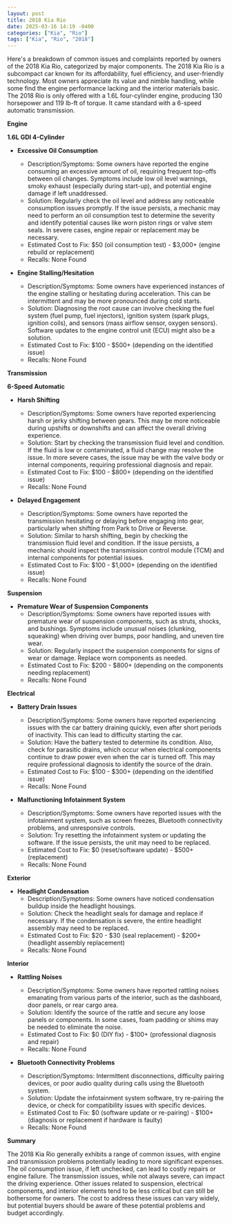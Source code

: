 ```yaml
---
layout: post
title: 2018 Kia Rio
date: 2025-03-16 14:19 -0400
categories: ["Kia", "Rio"]
tags: ["Kia", "Rio", "2018"]
---
```

Here's a breakdown of common issues and complaints reported by owners of the 2018 Kia Rio, categorized by major components. The 2018 Kia Rio is a subcompact car known for its affordability, fuel efficiency, and user-friendly technology. Most owners appreciate its value and nimble handling, while some find the engine performance lacking and the interior materials basic. The 2018 Rio is only offered with a 1.6L four-cylinder engine, producing 130 horsepower and 119 lb-ft of torque. It came standard with a 6-speed automatic transmission.

**Engine**

**1.6L GDI 4-Cylinder**

*   **Excessive Oil Consumption**
    *   Description/Symptoms: Some owners have reported the engine consuming an excessive amount of oil, requiring frequent top-offs between oil changes. Symptoms include low oil level warnings, smoky exhaust (especially during start-up), and potential engine damage if left unaddressed.
    *   Solution: Regularly check the oil level and address any noticeable consumption issues promptly. If the issue persists, a mechanic may need to perform an oil consumption test to determine the severity and identify potential causes like worn piston rings or valve stem seals. In severe cases, engine repair or replacement may be necessary.
    *   Estimated Cost to Fix: $50 (oil consumption test) - $3,000+ (engine rebuild or replacement)
    *   Recalls: None Found

*   **Engine Stalling/Hesitation**
    *   Description/Symptoms: Some owners have experienced instances of the engine stalling or hesitating during acceleration. This can be intermittent and may be more pronounced during cold starts.
    *   Solution: Diagnosing the root cause can involve checking the fuel system (fuel pump, fuel injectors), ignition system (spark plugs, ignition coils), and sensors (mass airflow sensor, oxygen sensors). Software updates to the engine control unit (ECU) might also be a solution.
    *   Estimated Cost to Fix: $100 - $500+ (depending on the identified issue)
    *   Recalls: None Found

**Transmission**

**6-Speed Automatic**

*   **Harsh Shifting**
    *   Description/Symptoms: Some owners have reported experiencing harsh or jerky shifting between gears. This may be more noticeable during upshifts or downshifts and can affect the overall driving experience.
    *   Solution: Start by checking the transmission fluid level and condition. If the fluid is low or contaminated, a fluid change may resolve the issue. In more severe cases, the issue may be with the valve body or internal components, requiring professional diagnosis and repair.
    *   Estimated Cost to Fix: $100 - $800+ (depending on the identified issue)
    *   Recalls: None Found

*   **Delayed Engagement**
    *   Description/Symptoms: Some owners have reported the transmission hesitating or delaying before engaging into gear, particularly when shifting from Park to Drive or Reverse.
    *   Solution: Similar to harsh shifting, begin by checking the transmission fluid level and condition. If the issue persists, a mechanic should inspect the transmission control module (TCM) and internal components for potential issues.
    *   Estimated Cost to Fix: $100 - $1,000+ (depending on the identified issue)
    *   Recalls: None Found

**Suspension**

*   **Premature Wear of Suspension Components**
    *   Description/Symptoms: Some owners have reported issues with premature wear of suspension components, such as struts, shocks, and bushings. Symptoms include unusual noises (clunking, squeaking) when driving over bumps, poor handling, and uneven tire wear.
    *   Solution: Regularly inspect the suspension components for signs of wear or damage. Replace worn components as needed.
    *   Estimated Cost to Fix: $200 - $800+ (depending on the components needing replacement)
    *   Recalls: None Found

**Electrical**

*   **Battery Drain Issues**
    *   Description/Symptoms: Some owners have reported experiencing issues with the car battery draining quickly, even after short periods of inactivity. This can lead to difficulty starting the car.
    *   Solution: Have the battery tested to determine its condition. Also, check for parasitic drains, which occur when electrical components continue to draw power even when the car is turned off. This may require professional diagnosis to identify the source of the drain.
    *   Estimated Cost to Fix: $100 - $300+ (depending on the identified issue)
    *   Recalls: None Found

*   **Malfunctioning Infotainment System**
    *   Description/Symptoms: Some owners have reported issues with the infotainment system, such as screen freezes, Bluetooth connectivity problems, and unresponsive controls.
    *   Solution: Try resetting the infotainment system or updating the software. If the issue persists, the unit may need to be replaced.
    *   Estimated Cost to Fix: $0 (reset/software update) - $500+ (replacement)
    *   Recalls: None Found

**Exterior**

*   **Headlight Condensation**
    *   Description/Symptoms: Some owners have noticed condensation buildup inside the headlight housings.
    *   Solution: Check the headlight seals for damage and replace if necessary. If the condensation is severe, the entire headlight assembly may need to be replaced.
    *   Estimated Cost to Fix: $20 - $30 (seal replacement) - $200+ (headlight assembly replacement)
    *   Recalls: None Found

**Interior**

*   **Rattling Noises**
    *   Description/Symptoms: Some owners have reported rattling noises emanating from various parts of the interior, such as the dashboard, door panels, or rear cargo area.
    *   Solution: Identify the source of the rattle and secure any loose panels or components. In some cases, foam padding or shims may be needed to eliminate the noise.
    *   Estimated Cost to Fix: $0 (DIY fix) - $100+ (professional diagnosis and repair)
    *   Recalls: None Found

*   **Bluetooth Connectivity Problems**
    *   Description/Symptoms: Intermittent disconnections, difficulty pairing devices, or poor audio quality during calls using the Bluetooth system.
    *   Solution: Update the infotainment system software, try re-pairing the device, or check for compatibility issues with specific devices.
    *   Estimated Cost to Fix: $0 (software update or re-pairing) - $100+ (diagnosis or replacement if hardware is faulty)
    *   Recalls: None Found

**Summary**

The 2018 Kia Rio generally exhibits a range of common issues, with engine and transmission problems potentially leading to more significant expenses. The oil consumption issue, if left unchecked, can lead to costly repairs or engine failure. The transmission issues, while not always severe, can impact the driving experience. Other issues related to suspension, electrical components, and interior elements tend to be less critical but can still be bothersome for owners. The cost to address these issues can vary widely, but potential buyers should be aware of these potential problems and budget accordingly.

